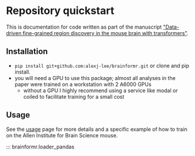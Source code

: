# Repository quickstart

This is documentation for code written as part of the manuscript ["Data-driven fine-grained region discovery in the mouse brain with transformers"](https://www.biorxiv.org/content/10.1101/2024.05.05.592608v1). 

## Installation

* `pip install git+github.com:alexj-lee/brainformr.git` or clone and pip install.
* you will need a GPU to use this package; almost all analyses in the paper were trained on a workstation with 2 A6000 GPUs
    * without a GPU I highly recommend using a service like modal or coiled to facilitate training for a small cost

## Usage
See the [usage](usage.md) page for more details and a specific example of how to train on the Allen Institute for Brain Science mouse.

::: brainformr.loader_pandas

